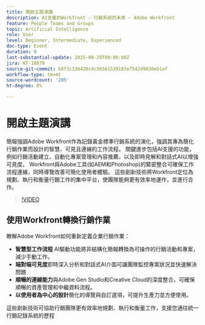 ```yaml
---
title: 開啟主題演講
description: AI支援的Workfront — 行銷系統的未來 — Adobe Workfront
feature: People Teams and Groups
topic: Artificial Intelligence
role: User
level: Beginner, Intermediate, Experienced
doc-type: Event
duration: 0
last-substantial-update: 2025-08-29T00:00:00Z
jira: KT-18879
source-git-commit: b8f3c336420c4c56561539183e7542d9830eb1af
workflow-type: tm+mt
source-wordcount: '205'
ht-degree: 0%

---
```



# 開啟主題演講

簡報強調Adobe Workfront作為記錄黃金標準行銷系統的演化，強調其專為簡化行銷作業而設計的智慧、可見且連線的工作流程。 關鍵進步包括AI支援的功能，例如行銷活動建立、自動化專案管理和內容推薦，以及即時見解和對話式AI以增強可見度。 Workfront與Adobe工具(如AEM和Photoshop)的緊密整合可確保工作流程連線，同時導覽改善可簡化使用者體驗。 這些創新技術將Workfront定位為規劃、執行和衡量行銷工作的集中平台，使團隊能夠更有效率地運作，並進行合作。

>[!VIDEO](https://video.tv.adobe.com/v/3471499/?learn=on&enablevpops)

## 使用Workfront轉換行銷作業

瞭解Adobe Workfront如何重新定義企業行銷作業：

* **智慧型工作流程** AI驅動功能將非結構化簡報轉換為可操作的行銷活動和專案，減少手動工作。
* **端對端可見度**&#x200B;即時深入分析和對話式AI介面可讓團隊監控專案狀況並快速解決問題
* **順暢的連線能力**&#x200B;與Adobe Gen Studio和Creative Cloud的深度整合，可確保順暢的資產管理和中繼資料流程。
* **以使用者為中心的設計**&#x200B;簡化的導覽與自訂選項，可提升生產力並方便使用。

這些創新技術可協助行銷團隊更有效率地規劃、執行和衡量工作，支援您通往統一行銷記錄系統的歷程